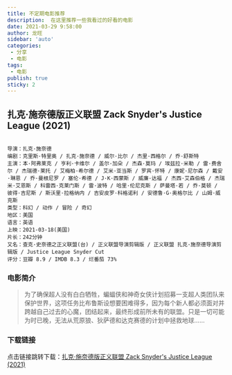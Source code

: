 ```yaml
---
title: 不定期电影推荐
description:  在这里推荐一些我看过的好看的电影
date: 2021-03-29 9:58:00
author: 龙旺
sidebar: 'auto'
categories:
 - 分享
 - 电影
tags:
 - 电影
publish: true
sticky: 2
---
```


## 扎克·施奈德版正义联盟 Zack Snyder's Justice League (2021)
<img :src="$withBase('/assets/img/poster/p2631749535.webp')">

```
导演：扎克·施奈德
编剧：克里斯·特里奥 / 扎克·施奈德 / 威尔·比尔 / 杰里·西格尔 / 乔·舒斯特 
主演：本·阿弗莱克 / 亨利·卡维尔 / 盖尔·加朵 / 杰森·莫玛 / 埃兹拉·米勒 / 雷·费舍尔 / 杰瑞德·莱托 / 艾梅柏·希尔德 / 艾米·亚当斯 / 罗宾·怀特 / 康妮·尼尔森 / 戴安·琳恩 / 乔·曼根尼罗 / 塞伦·希德 / J·K·西蒙斯 / 威廉·达福 / 杰西·艾森伯格 / 杰瑞米·艾恩斯 / 科雷西·克莱门斯 / 雷·波特 / 哈里·伦尼克斯 / 萨曼塔·若 / 乔·莫顿 / 彼得·吉尼斯 / 斯沃里·拉格纳内 / 吉安皮罗·科格诺利 / 安德鲁·G·奥格尔比 / 山姆·威克斯
类型：科幻 / 动作 / 冒险 / 奇幻
地区：美国
语言：英语 
上映：2021-03-18(美国)
片长：242分钟
又名：查克·史奈德之正义联盟(台) / 正义联盟导演剪辑版 / 正义联盟 扎克·施奈德导演剪辑版 / Justice League Snyder Cut
评分：豆瓣 8.9 / IMDB 8.3 / 烂番茄 73%
```

### 电影简介
>为了确保超人没有白白牺牲，蝙蝠侠和神奇女侠计划招募一支超人类团队来保护世界，这项任务比布鲁斯设想要困难得多，因为每个新人都必须面对并跨越自己过去的心魔，团结起来，最终形成前所未有的联盟。只是一切可能为时已晚，无法从荒原狼、狄萨德和达克赛德的计划中拯救地球……

### 下载链接
点击链接跳转下载：[扎克·施奈德版正义联盟 Zack Snyder's Justice League (2021)](https://www.pianku.li/mv/wNolDMsJGM.html)